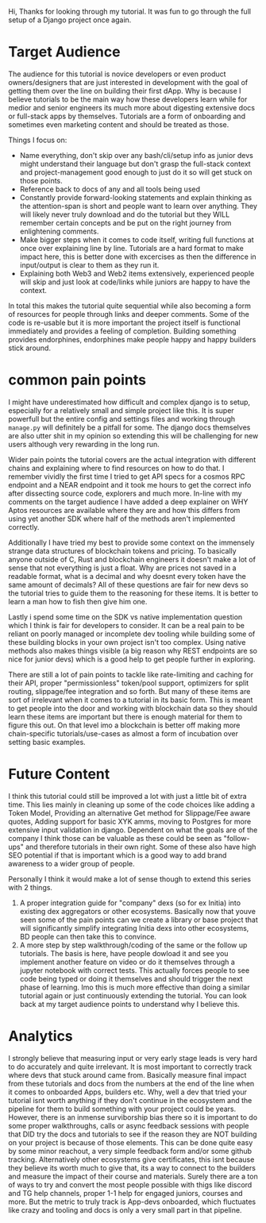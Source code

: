 Hi, Thanks for looking through my tutorial. It was fun to go through the full setup of a Django project once again.

# Target Audience
The audience for this tutorial is novice developers or even product owners/designers that are just interested in development with the goal of getting them over the line on building their first dApp. Why is because I believe tutorials to be the main way how these developers learn while for medior and senior engineers its much more about digesting extensive docs or full-stack apps by themselves. Tutorials are a form of onboarding and sometimes even marketing content and should be treated as those. 

Things I focus on:
- Name everything, don't skip over any bash/cli/setup info as junior devs might understand their language but don't grasp the full-stack context and project-management good enough to just do it so will get stuck on those points.
- Reference back to docs of any and all tools being used
- Constantly provide forward-looking statements and explain thinking as the attention-span is short and people want to learn over anything. They will likely never truly download and do the tutorial but they WILL remember certain concepts and be put on the right journey from enlightening comments.
- Make bigger steps when it comes to code itself, writing full functions at once over explaining line by line. Tutorials are a hard format to make impact here, this is better done with excercises as then the difference in input/output is clear to them as they run it.
- Explaining both Web3 and Web2 items extensively, experienced people will skip and just look at code/links while juniors are happy to have the context.

In total this makes the tutorial quite sequential while also becoming a form of resources for people through links and deeper comments. Some of the code is re-usable but it is more important the project itself is functional immediately and provides a feeling of completion. Building something provides endorphines, endorphines make people happy and happy builders stick around.

# common pain points
I might have underestimated how difficult and complex django is to setup, especially for a relatively small and simple project like this. It is super powerfull but the entire config and settings files and working through `manage.py` will definitely be a pitfall for some. The django docs themselves are also utter shit in my opinion so extending this will be challenging for new users although very rewarding in the long run. 

Wider pain points the tutorial covers are the actual integration with different chains and explaining where to find resources on how to do that. I remember vividly the first time I tried to get API specs for a cosmos RPC endpoint and a NEAR endpoint and it took me hours to get the correct info after dissecting source code, explorers and much more. In-line with my comments on the target audience I have added a deep explainer on WHY Aptos resources are available where they are and how this differs from using yet another SDK where half of the methods aren't implemented correctly.

Additionally I have tried my best to provide some context on the immensely strange data structures of blockchain tokens and pricing. To basically anyone outside of C, Rust and blockchain engineers it doesn't make a lot of sense that not everything is just a float. Why are prices not saved in a readable format, what is a decimal and why doesnt every token have the same amount of decimals? All of these questions are fair for new devs so the tutorial tries to guide them to the reasoning for these items. It is better to learn a man how to fish then give him one. 

Lastly i spend some time on the SDK vs native implementation question which I think is fair for developers to consider. It can be a real pain to be reliant on poorly managed or incomplete dev tooling while building some of these building blocks in your own project isn't too complex. Using native methods also makes things visible (a big reason why REST endpoints are so nice for junior devs) which is a good help to get people further in exploring.

There are still a lot of pain points to tackle like rate-limiting and caching for their API, proper "permissionless" token/pool support, optimizers for split routing, slippage/fee integration and so forth. But many of these items are sort of irrelevant when it comes to a tutorial in its basic form. This is meant to get people into the door and working with blockchain data so they should learn these items are important but there is enough material for them to figure this out. On that level imo a blockchain is better off making more chain-specific tutorials/use-cases as almost a form of incubation over setting basic examples.

# Future Content
I think this tutorial could still be improved a lot with just a little bit of extra time. This lies mainly in cleaning up some of the code choices like adding a Token Model, Providing an alternative Get method for Slippage/Fee aware quotes, Adding support for basic XYK amms, moving to Postgres for more extensive input validation in django. Dependent on what the goals are of the company I think those can be valuable as these could be seen as "follow-ups" and therefore tutorials in their own right. Some of these also have high SEO potential if that is important which is a good way to add brand awareness to a wider group of people. 

Personally I think it would make a lot of sense though to extend this series with 2 things.

1. A proper integration guide for "company" dexs (so for ex Initia) into existing dex aggregators or other ecosystems. Basically now that youve seen some of the pain points can we create a library or base project that will significantly simplify integrating Initia dexs into other ecosystems, BD people can then take this to convince. 
2. A more step by step walkthrough/coding of the same or the follow up tutorials. The basis is here, have people dowload it and see you implement another feature on video or do it themselves through a jupyter notebook with correct tests. This actually forces people to see code being typed or doing it themselves and should trigger the next phase of learning. Imo this is much more effective than doing a similar tutorial again or just continuously extending the tutorial. You can look back at my target audience points to understand why I believe this.

# Analytics
I strongly believe that measuring input or very early stage leads is very hard to do accurately and quite irrelevant. It is most important to correctly track where devs that stuck around came from. Basically measure final impact from these tutorials and docs from the numbers at the end of the line when it comes to onboarded Apps, builders etc. Why, well a dev that tried your tutorial isnt worth anything if they don't continue in the ecosystem and the pipeline for them to build something with your project could be years. However, there is an inmense surviborship bias there so it is important to do some proper walkthroughs, calls or async feedback sessions with people that DID try the docs and tutorials to see if the reason they are NOT building on your project is because of those elements. This can be done quite easy by some minor reachout, a very simple feedback form and/or some github tracking. Alternatively other ecosystems give certificates, this isnt because they believe its worth much to give that, its a way to connect to the builders and measure the impact of their course and materials. Surely there are a ton of ways to try and convert the most people possible with thigs like discord and TG help channels, proper 1-1 help for engaged juniors, courses and more. But the metric to truly track is App-devs onboarded, which fluctuates like crazy and tooling and docs is only a very small part in that pipeline.